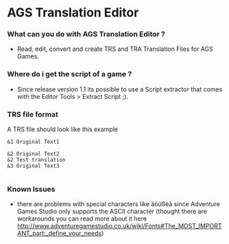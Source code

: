 # AGS Translation Editor #

### What can you do with AGS Translation Editor ? ###
* Read, edit, convert and create TRS and TRA Translation Files for AGS Games.

### Where do i get the script of a game ? ###
* Since release version 1.1 its possible to use a Script extractor that comes with the Editor Tools > Extract Script ;).

### TRS file format ###
A TRS file should look like this example

```
&1 Original Text1

&2 Original Text2
&2 Test translation
&3 Original Text3


```

### Known Issues ###
* there are problems with special characters like äöüßèà since Adventure Games Studio only supports the ASCII character (thought there are workarounds you can read more about it here http://www.adventuregamestudio.co.uk/wiki/Fonts#The_MOST_IMPORTANT_part:_define_your_needs)
